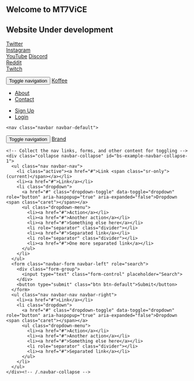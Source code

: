 ## Welcome to MT7ViCE

## Website Under development

[Twitter](https://twitter.com/Mt7Vice)  
[Instagram](https://www.instagram.com/mt7vice/)  
[YouTube](https://www.youtube.com/channel/UC-yRcMRkDIt-xawvQt0FEZQ)
[Discord](https://discord.com/invite/nQwPJ4JGBR)  
[Reddit](https://www.reddit.com/r/MT7ViCE/)  
[Twitch](https://www.twitch.tv/mt7vice)  

<!DOCTYPE html>
<html>
<head>
	<title>Bootstrap Navbars</title>
	<link rel="stylesheet" type="text/css" href="https://maxcdn.bootstrapcdn.com/bootstrap/3.3.5/css/bootstrap.min.css">

</head>
<body>
	<nav class="navbar navbar-default">
		<div class="container">
			<div class="navbar-header">
				 <button type="button" class="navbar-toggle collapsed" data-toggle="collapse" data-target="#bs-nav-demo" aria-expanded="false">
	        <span class="sr-only">Toggle navigation</span>
	        <span class="icon-bar"></span>
	        <span class="icon-bar"></span>
	        <span class="icon-bar"></span>
	      </button>
				<a href="#" class="navbar-brand">Koffee</a>
			</div>
			<div class="collapse navbar-collapse" id="bs-nav-demo">
				<ul class="nav navbar-nav">
					<li><a href="#">About</a></li>
					<li><a href="#">Contact</a></li>
				</ul>
				<ul class="nav navbar-nav navbar-right">
					<li><a href="#">Sign Up</a></li>
					<li><a href="#">Login</a></li>
				</ul>
			</div>
		</div>
	</nav>

<!-- DEFAULT NAVBAR -->

	<nav class="navbar navbar-default">
  <div class="container-fluid">
    <!-- Brand and toggle get grouped for better mobile display -->
    <div class="navbar-header">
      <button type="button" class="navbar-toggle collapsed" data-toggle="collapse" data-target="#bs-example-navbar-collapse-1" aria-expanded="false">
        <span class="sr-only">Toggle navigation</span>
        <span class="icon-bar"></span>
        <span class="icon-bar"></span>
        <span class="icon-bar"></span>
      </button>
      <a class="navbar-brand" href="#">Brand</a>
    </div>

    <!-- Collect the nav links, forms, and other content for toggling -->
    <div class="collapse navbar-collapse" id="bs-example-navbar-collapse-1">
      <ul class="nav navbar-nav">
        <li class="active"><a href="#">Link <span class="sr-only">(current)</span></a></li>
        <li><a href="#">Link</a></li>
        <li class="dropdown">
          <a href="#" class="dropdown-toggle" data-toggle="dropdown" role="button" aria-haspopup="true" aria-expanded="false">Dropdown <span class="caret"></span></a>
          <ul class="dropdown-menu">
            <li><a href="#">Action</a></li>
            <li><a href="#">Another action</a></li>
            <li><a href="#">Something else here</a></li>
            <li role="separator" class="divider"></li>
            <li><a href="#">Separated link</a></li>
            <li role="separator" class="divider"></li>
            <li><a href="#">One more separated link</a></li>
          </ul>
        </li>
      </ul>
      <form class="navbar-form navbar-left" role="search">
        <div class="form-group">
          <input type="text" class="form-control" placeholder="Search">
        </div>
        <button type="submit" class="btn btn-default">Submit</button>
      </form>
      <ul class="nav navbar-nav navbar-right">
        <li><a href="#">Link</a></li>
        <li class="dropdown">
          <a href="#" class="dropdown-toggle" data-toggle="dropdown" role="button" aria-haspopup="true" aria-expanded="false">Dropdown <span class="caret"></span></a>
          <ul class="dropdown-menu">
            <li><a href="#">Action</a></li>
            <li><a href="#">Another action</a></li>
            <li><a href="#">Something else here</a></li>
            <li role="separator" class="divider"></li>
            <li><a href="#">Separated link</a></li>
          </ul>
        </li>
      </ul>
    </div><!-- /.navbar-collapse -->
  </div><!-- /.container-fluid -->
</nav>

<script src="https://code.jquery.com/jquery-2.1.4.js"></script>
<script src="https://maxcdn.bootstrapcdn.com/bootstrap/3.3.5/js/bootstrap.min.js"></script>
</body>
</html>

